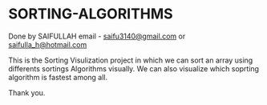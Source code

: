 # SORTING-ALGORITHMS
Done by SAIFULLAH
email - saifu3140@gmail.com or saifulla_h@hotmail.com

This is the Sorting Visulization project in which we can sort an array using differents sortings Algorithms visually. 
We can also visualize which soprting algorithm is fastest among all.

Thank you.